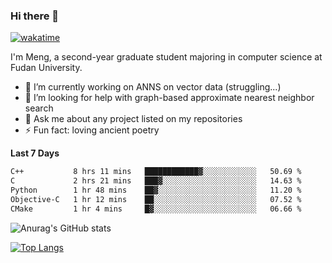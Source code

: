 ### Hi there 👋

[![wakatime](https://wakatime.com/badge/user/8906da98-c623-4aff-ac00-99cb42e09b38.svg)](https://wakatime.com/@8906da98-c623-4aff-ac00-99cb42e09b38)

I'm Meng, a second-year graduate student majoring in computer science at Fudan University.


- 🔭 I’m currently working on ANNS on vector data (struggling...)
- 🤔 I’m looking for help with graph-based approximate nearest neighbor search
- 💬 Ask me about any project listed on my repositories
- ⚡ Fun fact: loving ancient poetry


**Last 7 Days**
<!--START_SECTION:waka-->

```txt
C++           8 hrs 11 mins   ████████████▓░░░░░░░░░░░░   50.69 %
C             2 hrs 21 mins   ███▓░░░░░░░░░░░░░░░░░░░░░   14.63 %
Python        1 hr 48 mins    ██▓░░░░░░░░░░░░░░░░░░░░░░   11.20 %
Objective-C   1 hr 12 mins    ██░░░░░░░░░░░░░░░░░░░░░░░   07.52 %
CMake         1 hr 4 mins     █▓░░░░░░░░░░░░░░░░░░░░░░░   06.66 %
```

<!--END_SECTION:waka-->

![Anurag's GitHub stats](https://github-readme-stats.vercel.app/api?username=matchyc&count_private=true&show_icons=true&theme=vue)

[![Top Langs](https://github-readme-stats.vercel.app/api/top-langs/?username=matchyc&langs_count=4&&hide=perl,raku,html,javascript,shell,roff,prolog)](https://github.com/anuraghazra/github-readme-stats)
